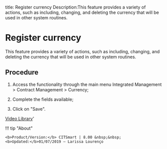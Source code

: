 title: Register currency
Description:This feature provides a variety of actions, such as including, changing, and deleting the currency that will be used in other system routines.
# Register currency

This feature provides a variety of actions, such as including, changing, and deleting the currency that will be used in other system routines.

Procedure
-------------

1.  Access the functionality through the main menu Integrated Management \>
    Contract Management \> Currency;

2.  Complete the fields available;

3.  Click on "Save".

<i class='fa fa-youtube-play  fa-2x' style='color:#97ce17;vertical-align: middle;'> </i> [Video Library](https://www.youtube.com/playlist?list=PLB5qK2uzf2ROEeoHh3EbsZJxjr9hJSLIV)'

!!! tip "About"

    <b>Product/Version:</b> CITSmart | 8.00 &nbsp;&nbsp;
    <b>Updated:</b>01/07/2019 – Larissa Lourenço

